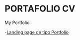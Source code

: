 # PORTAFOLIO CV

My Portfolio

-[Landing page de tipo Portfolio](https://arquidev8.github.io/Portfolio-my-services/portfolio-cv)